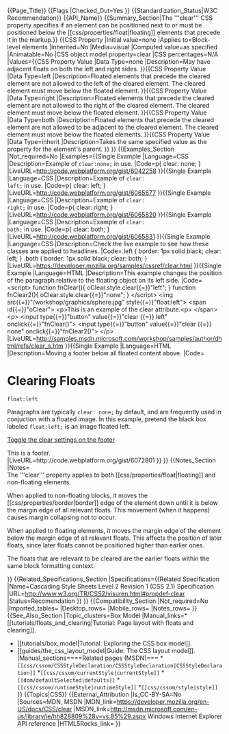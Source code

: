 {{Page_Title}}
{{Flags
|Checked_Out=Yes
}}
{{Standardization_Status|W3C Recommendation}}
{{API_Name}}
{{Summary_Section|The '''clear''' CSS property specifies if an element can be positioned next to or must be positioned below the [[css/properties/float|floating]] elements that precede it in the markup.}}
{{CSS Property
|Initial value=none
|Applies to=Block-level elements
|Inherited=No
|Media=visual
|Computed value=as specified
|Animatable=No
|CSS object model property=clear
|CSS percentages=N/A
|Values={{CSS Property Value
|Data Type=none
|Description=May have adjacent floats on both the left and right sides.
}}{{CSS Property Value
|Data Type=left
|Description=Floated elements that precede the cleared element are not allowed to the left of the cleared element. The cleared element must move below the floated element.
}}{{CSS Property Value
|Data Type=right
|Description=Floated elements that precede the cleared element are not allowed to the right of the cleared element. The cleared element must move below the floated element.
}}{{CSS Property Value
|Data Type=both
|Description=Floated elements that precede the cleared element are not allowed to be adjacent to the cleared element. The cleared element must move below the floated elements.
}}{{CSS Property Value
|Data Type=inherit
|Description=Takes the same specified value as the property for the element's parent.
}}
}}
{{Examples_Section
|Not_required=No
|Examples={{Single Example
|Language=CSS
|Description=Example of <code>clear:none;</code> in use.
|Code=p{
   clear: none;
}
|LiveURL=http://code.webplatform.org/gist/6042258
}}{{Single Example
|Language=CSS
|Description=Example of <code>clear: left;</code> in use.
|Code=p{
   clear: left;
}
|LiveURL=http://code.webplatform.org/gist/6065677
}}{{Single Example
|Language=CSS
|Description=Example of <code>clear: right;</code> in use.
|Code=p{
   clear: right;
}
|LiveURL=http://code.webplatform.org/gist/6065820
}}{{Single Example
|Language=CSS
|Description=Example of <code>clear: both;</code> in use.
|Code=p{
   clear: both;
}
|LiveURL=http://code.webplatform.org/gist/6065831
}}{{Single Example
|Language=CSS
|Description=Check the live example to see how these classes are applied to headlines.
|Code=.left {
	border: 1px solid black;
	clear: left;
}
.both {
	border: 1px solid black;
	clear: both;
}
|LiveURL=https://developer.mozilla.org/samples/cssref/clear.html
}}{{Single Example
|Language=HTML
|Description=This example changes the position of the paragraph relative to the floating object on its left side.
|Code=&lt;script&gt;
function fnClear(){
    oClear.style.clear{{=}}"left";
}
function fnClear2(){
    oClear.style.clear{{=}}"none";
}
&lt;/script&gt;
    &lt;img src{{=}}"/workshop/graphics/sphere.jpg" style{{=}}"float:left"&gt;
    &lt;span id{{=}}"oClear"&gt;
        &lt;p&gt;This is an example of the clear attribute.&lt;p&gt;
    &lt;/span&gt;
    &lt;p&gt;
        &lt;input type{{=}}"button" value{{=}}"clear {{=}} left" onclick{{=}}"fnClear()"&gt; 
        &lt;input type{{=}}"button" value{{=}}"clear {{=}} none" onclick{{=}}"fnClear2()"&gt;
    &lt;/p&gt;
|LiveURL=http://samples.msdn.microsoft.com/workshop/samples/author/dhtml/refs/clear_s.htm
}}{{Single Example
|Language=HTML
|Description=Moving a footer below all floated content above.
|Code=<h1>Clearing Floats</h1>
<!-- Note that it is a good practice to have your floated items precede the elements they are floated around. -->
<div id="box"><code>float:left</code></div>
<p>Paragraphs are typically <code>clear: none;</code> by default, and are frequently used in conjuction with a floated image. In this example,
pretend the black box labeled <code>float:left;</code> is an image floated left. </p>
<p><a href="javascript:void()" id="toggleClear">Toggle the clear settings on the footer</a></p>
<footer id="footer">This is a footer.</footer>
|LiveURL=http://code.webplatform.org/gist/6072801
}}
}}
{{Notes_Section
|Notes=<div class='license-cc-by-sa'>The '''clear''' property applies to both [[css/properties/float|floating]] and non-floating elements.

When applied to non-floating blocks, it moves the [[css/properties/border|border]] edge of the element down until it is below the margin edge of all relevant floats. This movement (when it happens) causes margin collapsing not to occur.

When applied to floating elements, it moves the margin edge of the element below the margin edge of all relevant floats. This affects the position of later floats, since later floats cannot be positioned higher than earlier ones.

The floats that are relevant to be cleared are the earlier floats within the same block formatting context.</div>
}}
{{Related_Specifications_Section
|Specifications={{Related Specification
|Name=Cascading Style Sheets Level 2 Revision 1 (CSS 2.1) Specification
|URL=http://www.w3.org/TR/CSS2/visuren.html#propdef-clear
|Status=Recomendation
}}
}}
{{Compatibility_Section
|Not_required=No
|Imported_tables=
|Desktop_rows=
|Mobile_rows=
|Notes_rows=
}}
{{See_Also_Section
|Topic_clusters=Box Model
|Manual_links=* [[tutorials/floats_and_clearing|Tutorial: Page layout with floats and clearing]].
* [[tutorials/box_model|Tutorial: Exploring the CSS box model]].
* [[guides/the_css_layout_model|Guide: The CSS layout model]].
|Manual_sections====Related pages (MSDN)===
*<code>[[css/cssom/CSSStyleDeclaration/CSSStyleDeclaration|CSSStyleDeclaration]]</code>
*<code>[[css/cssom/currentStyle|currentStyle]]</code>
*<code>[[dom/defaultSelected|defaults]]</code>
*<code>[[css/cssom/runtimeStyle|runtimeStyle]]</code>
*<code>[[css/cssom/style|style]]</code>
}}
{{Topics|CSS}}
{{External_Attribution
|Is_CC-BY-SA=No
|Sources=MDN, MSDN
|MDN_link=https://developer.mozilla.org/en-US/docs/CSS/clear
|MSDN_link=http://msdn.microsoft.com/en-us/library/ie/hh828809%28v=vs.85%29.aspx Windows Internet Explorer API reference
|HTML5Rocks_link=
}}